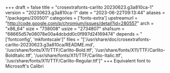 +++
draft = false
title = "crosextrafonts-carlito 20230623.g3a810ca-1"
version = "20230623.g3a810ca-1"
date = "2023-06-22T09:13:44"
aliases = "/packages/200501"
categories = ['fonts-extra']
upstreamurl = "http://code.google.com/p/chromium/issues/detail?id=280557"
arch = "x86_64"
size = "738008"
usize = "2734807"
sha1sum = "68665d57e08078e00a4dcbdd0c0f997d24169474"
depends = "['fontconfig', 'mkfontscale']"
files = "['/usr/share/doc/crosextrafonts-carlito-20230623.g3a810ca/README.md', '/usr/share/fonts/X11/TTF/Carlito-Bold.ttf', '/usr/share/fonts/X11/TTF/Carlito-BoldItalic.ttf', '/usr/share/fonts/X11/TTF/Carlito-Italic.ttf', '/usr/share/fonts/X11/TTF/Carlito-Regular.ttf']"
+++
Equivalent font to Microsoft's Calibri